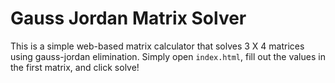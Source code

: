 # Gauss Jordan Matrix Solver

This is a simple web-based matrix calculator that solves 3 X 4 matrices using gauss-jordan elimination. Simply open `index.html`, fill out the values in the first matrix, and click solve!